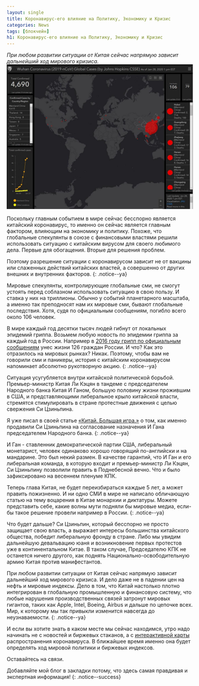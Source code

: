 ```yaml
---
layout: single
title: Коронавирус-его влияние на Политику, Экономику и Кризис
categories: News
tags: [блокчейн]
h1: Коронавирус-его влияние на Политику, Экономику и Кризис
---
```

*При любом развитии ситуации от Китая сейчас напрямую зависит дальнейший ход мирового кризиса.*
![koronavirus](/assets/images/news/koronavirus.jpg)

Поскольку главным событием в мире сейчас бесспорно является китайский коронавирус, то именно он сейчас является главным фактором, влияющим на экономику и политику. Похоже, что глобальные спекулянты в союзе с финансовыми властями решили использовать ситуацию с китайским вирусом для своего любимого дела. Первые для обогащения. Вторые для решения проблем.

 Поэтому разрешение ситуации с коронавирусом зависит не от вакцины или слаженных действий китайских властей, а совершенно от других внешних и внутренних факторов. 
{: .notice--ya}

Мировые спекулянты, контролирующие глобальные сми, не смогут устоять перед соблазном использовать ситуацию в свою пользу. И ставка у них на триллионы. Обычно у событий планетарного масштаба, а именно так преподносят нам их мировые сми, бывают глобальные последствия. Хотя, судя по официальным сообщениям, погибло всего около 106 человек. 

В мире каждый год десятки тысяч людей гибнут от локальных эпидемий гриппа. Возьмем любую новость по эпидемии гриппа за каждый год в России. Например в [2016 году грипп по официальным сообщениям](https://ria.ru/20160129/1367167137.html) унес жизни 126 граждан России. И что? Как это отразилось на мировых рынках? Никак. Поэтому, чтобы вам не говорили сми и паникеры, история с китайским коронавирусом напоминает абсолютно рукотворную акцию.
{: .notice--ya}

Ситуация усугубляется внутри китайской политической борьбой. Премьер-министр Китая Ли Кэцян в тандеме с председателем Народного банка Китая И Ганом, большую половину жизни прожившим в США, и представляющими либеральное крыло китайской власти, стремятся стимулировать в стране протестные движения с целью свержения Си Цзиньпина.

 Я уже писал в своей статье [«Китай. Большая игра.»](https://zen.yandex.ru/media/id/5aa475159d5cb3c737c2424b/kitai-bolshaia-igra-5bf1fddcd35aa600a9595108?&secdata=CLbXjcvyLCABMAI%3D)  о том, как именно продавили Си Цзиньпина на  согласование назначения И Гана председателем Народного банка. 
{: .notice--ya}

И Ган -  ставленник демократической партии США, либеральный монетарист, человек одинаково хорошо говорящий по-английски и на мандарине. Это был некий размен. В качестве гарантий, что И Ган и его либеральная команда, в которую входит и премьер-министр Ли Кэцян, Си Цзиньпину позволили править в Поднебесной вечно. Что и было зафиксировано на весеннем пленуме КПК. 

Теперь глава Китая, не будет переизбираться каждые 5 лет, а может править пожизненно. И ни одно СМИ в мире не написало обличающую статью на тему воцарения в Китае монархии и диктатуры. Можете представить себе, какие волны мути подняли бы мировые медиа, если-бы такое решение провели например в России.
{: .notice--ya}

Что будет дальше? Си Цзиньпин, который бесспорно не просто защищает свою власть, а выражает интересы большинства китайского общества, победит либеральную фронду в стране. Либо мы увидим дальнейшую девальвацию юаня и возникновение первых протестов уже в континентальном Китае. В таком случае, Председателю КПК не останется ничего другого, как поднять Национально-освободительную армию Китая против  манифестантов. 

При любом развитии ситуации от Китая сейчас напрямую зависит дальнейший ход мирового кризиса. И дело даже не в падении цен на нефть и мировые индексы. Дело в том, что Китай настолько плотно интегрирован в глобальную промышленную и финансовую систему, что любые нарушения производственных связей затронут мировых гигантов, таких как Apple, Intel, Boeing, Airbus и дальше по цепочке всех. Мир, к которому мы так привыкли изменится навсегда до неузнаваемости.
{: .notice--ya}

И если вы хотите знать в каком месте мы сейчас находимся, утро надо начинать не с новостей и биржевых стаканов, а с [интерактивной карты](https://gisanddata.maps.arcgis.com/apps/opsdashboard/index.html?fbclid=IwAR2ZzF8RMjQCzuaARyW1tZzcNFrVhCdOxHI5TSZVr4VCgoY4LZrdf50fv9g#/bda7594740fd40299423467b48e9ecf6)  распространения коронавируса. В ближайшее время именно она будет определять ход мировой политики и биржевых индексов.


Оставайтесь на связи.


Добавляйте мой блог в закладки потому, что здесь самая правдивая и экспертная информация!
{: .notice--success}